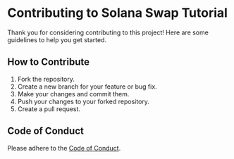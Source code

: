 # Contributing to Solana Swap Tutorial

Thank you for considering contributing to this project! Here are some guidelines to help you get started.

## How to Contribute
1. Fork the repository.
2. Create a new branch for your feature or bug fix.
3. Make your changes and commit them.
4. Push your changes to your forked repository.
5. Create a pull request.

## Code of Conduct
Please adhere to the [Code of Conduct](CODE_OF_CONDUCT.md).